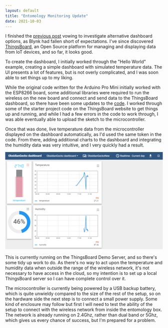 ```yaml
---
layout: default
title: "Entomology Monitoring Update"
date: 2021-10-03
---
```


I finished the [previous post](/2021-09-28-entomology-monitoring-with-arduino.md) vowing to investigate alternative dashboard
options, as Blynk had fallen short of expectations. I've since discovered [ThingsBoard](https://thingsboard.io), an Open Source
platform for managing and displaying data from IoT devices, and so far, it looks good.

To create the dashboard, I initially worked through the "Hello World" example, creating a simple dashboard with simulated temperature data.
The UI presents a lot of features, but is not overly complicated, and I was soon able to set things up to my liking.

While the original code written for the Arduino Pro Mini initially worked with the ESP8266 board, some additional libraries
were required to run the wireless on the new board and connect and send data to the ThingsBoard dashboard, so there have been
some updates to the [code](https://github.com/obsidiangecko/entomology-monitor). I worked through some of the starter project code
on the ThingsBoard website to get things up and running, and while I had a few errors in the code to work through, I was able
eventually able to upload the sketch to the microcontroller.

Once that was done, live temperature data from the microcontroller displayed on the dashboard automatically, as I'd used the same
token in the code. From there, adding additional charts to the dashboard and integrating the humidity data was very intuitive, and 
I very quickly had a result.

![ThingsBoard Dashboard](/assets/images/Dashboard.png)

This is currently running on the ThingsBoard Demo Server, and so there's some tidy up work to do. As there's no way to act
upon the temperature and humidity data when outside the range of the wireless network, it's not necessary to have access in the
cloud, so my intention is to set up a local ThingsBoard server so I can have complete control over it.

The microcontroller is currently being powered by a USB backup battery, which is quite unwieldy compared to the size of the
rest of the setup, so on the hardware side the next step is to connect a small power supply. Some kind of enclosure may follow
but first I will need to test the ability of the setup to connect with the wireless network from inside the entomology box. 
The network is already running on 2.4Ghz, rather than dual band or 5Ghz, which gives us every chance of success, but I'm prepared
for a problem.